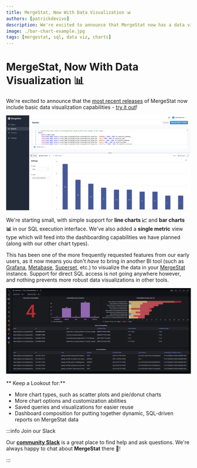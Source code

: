 ```yaml
---
title: MergeStat, Now With Data Visualization 📊
authors: [patrickdevivo]
description: We're excited to announce that MergeStat now has a data viz feature for SQL.
image: ./bar-chart-example.jpg
tags: [mergestat, sql, data viz, charts]
---
```


# MergeStat, Now With Data Visualization 📊

We're excited to announce that the [most recent releases](https://github.com/mergestat/mergestat/releases/tag/v1.13.0-beta) of MergeStat now include basic data visualization capabilities - [try it out](https://docs.mergestat.com/mergestat/getting-started/running-locally/)!

[![Example of a bar chart in the MergeStat UI](bar-chart-example.jpg)](bar-chart-example.jpg)

We're starting small, with simple support for **line charts 📈** and **bar charts 📊** in our SQL execution interface.
We've also added a **single metric** view type which will feed into the dashboarding capabilities we have planned (along with our other chart types).

This has been one of the more frequently requested features from our early users, as it now means you don't *have* to bring in another BI tool (such as [Grafana](https://grafana.com/), [Metabase](https://www.metabase.com/), [Superset](https://superset.apache.org/), etc.) to visualize the data in your [MergeStat](https://github.com/mergestat/mergestat) instance.
Support for direct SQL access is not going anywhere however, and nothing prevents more robust data visualizations in other tools.

[![Example of MergeStat data visualization in Grafana](grafana-example.jpg)](grafana-example.jpg)

** Keep a Lookout for:**

- More chart types, such as scatter plots and pie/donut charts
- More chart options and customization abilities
- Saved queries and visualizations for easier reuse
- Dashboard composition for putting together dynamic, SQL-driven reports on MergeStat data

:::info Join our Slack

Our [**community Slack**](https://join.slack.com/t/mergestatcommunity/shared_invite/zt-xvvtvcz9-w3JJVIdhLgEWrVrKKNXOYg) is a great place to find help and ask questions. We're always happy to chat about **MergeStat** there 🎉!

:::
